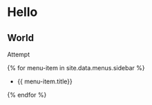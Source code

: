 # Hello 

## World

Attempt

{% for menu-item in site.data.menus.sidebar %}
<ul>
   <li>{{ menu-item.title}}</li>
</ul>
{% endfor %}